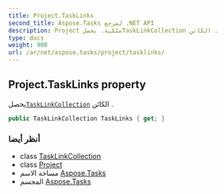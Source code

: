 ```yaml
---
title: Project.TaskLinks
second_title: Aspose.Tasks لمرجع .NET API
description: Project ملكية. يحصلTaskLinkCollection الكائن .
type: docs
weight: 900
url: /ar/net/aspose.tasks/project/tasklinks/
---
```

## Project.TaskLinks property

يحصل[`TaskLinkCollection`](../../tasklinkcollection/) الكائن .

```csharp
public TaskLinkCollection TaskLinks { get; }
```

### أنظر أيضا

* class [TaskLinkCollection](../../tasklinkcollection/)
* class [Project](../)
* مساحة الاسم [Aspose.Tasks](../../project/)
* المجسم [Aspose.Tasks](../../../)


